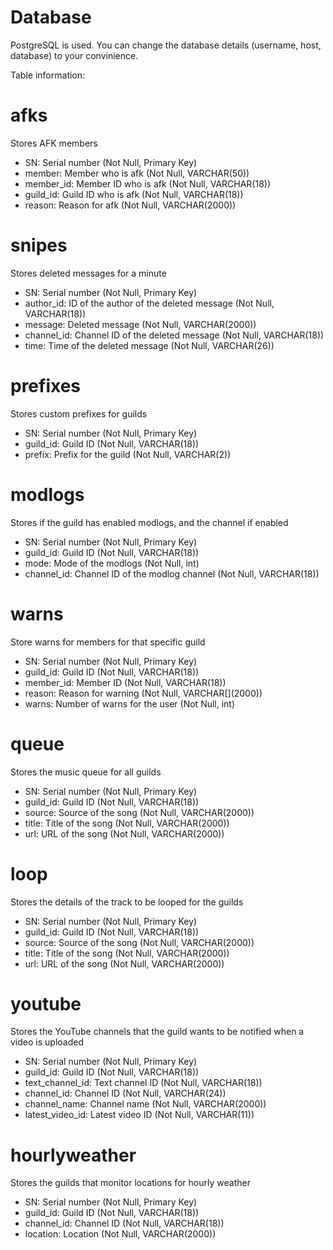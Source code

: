 # Database 
PostgreSQL is used. You can change the database details (username, host, database) to your convinience. 

Table information:

# afks 
Stores AFK members
+ SN: Serial number (Not Null, Primary Key)
+ member: Member who is afk (Not Null, VARCHAR(50))
+ member_id: Member ID who is afk (Not Null, VARCHAR(18))
+ guild_id: Guild ID who is afk (Not Null, VARCHAR(18))
+ reason: Reason for afk (Not Null, VARCHAR(2000))

# snipes
Stores deleted messages for a minute
+ SN: Serial number (Not Null, Primary Key)
+ author_id: ID of the author of the deleted message (Not Null, VARCHAR(18))
+ message: Deleted message (Not Null, VARCHAR(2000))
+ channel_id: Channel ID of the deleted message (Not Null, VARCHAR(18))
+ time: Time of the deleted message (Not Null, VARCHAR(26))

# prefixes
Stores custom prefixes for guilds
+ SN: Serial number (Not Null, Primary Key)
+ guild_id: Guild ID (Not Null, VARCHAR(18))
+ prefix: Prefix for the guild (Not Null, VARCHAR(2))

# modlogs
Stores if the guild has enabled modlogs, and the channel if enabled
+ SN: Serial number (Not Null, Primary Key)
+ guild_id: Guild ID (Not Null, VARCHAR(18))
+ mode: Mode of the modlogs (Not Null, int)
+ channel_id: Channel ID of the modlog channel (Not Null, VARCHAR(18))

# warns
Store warns for members for that specific guild
+ SN: Serial number (Not Null, Primary Key)
+ guild_id: Guild ID (Not Null, VARCHAR(18))
+ member_id: Member ID (Not Null, VARCHAR(18))
+ reason: Reason for warning (Not Null, VARCHAR\[](2000))
+ warns: Number of warns for the user (Not Null, int)

# queue
Stores the music queue for all guilds
+ SN: Serial number (Not Null, Primary Key)
+ guild_id: Guild ID (Not Null, VARCHAR(18))
+ source: Source of the song (Not Null, VARCHAR(2000))
+ title: Title of the song (Not Null, VARCHAR(2000))
+ url: URL of the song (Not Null, VARCHAR(2000))

# loop
Stores the details of the track to be looped for the guilds
+ SN: Serial number (Not Null, Primary Key)
+ guild_id: Guild ID (Not Null, VARCHAR(18))
+ source: Source of the song (Not Null, VARCHAR(2000))
+ title: Title of the song (Not Null, VARCHAR(2000))
+ url: URL of the song (Not Null, VARCHAR(2000))

# youtube
Stores the YouTube channels that the guild wants to be notified when a video is uploaded
+ SN: Serial number (Not Null, Primary Key)
+ guild_id: Guild ID (Not Null, VARCHAR(18))
+ text_channel_id: Text channel ID (Not Null, VARCHAR(18))
+ channel_id: Channel ID (Not Null, VARCHAR(24))
+ channel_name: Channel name (Not Null, VARCHAR(2000))
+ latest_video_id: Latest video ID (Not Null, VARCHAR(11))

# hourlyweather
Stores the guilds that monitor locations for hourly weather
+ SN: Serial number (Not Null, Primary Key)
+ guild_id: Guild ID (Not Null, VARCHAR(18))
+ channel_id: Channel ID (Not Null, VARCHAR(18))
+ location: Location (Not Null, VARCHAR(2000))
